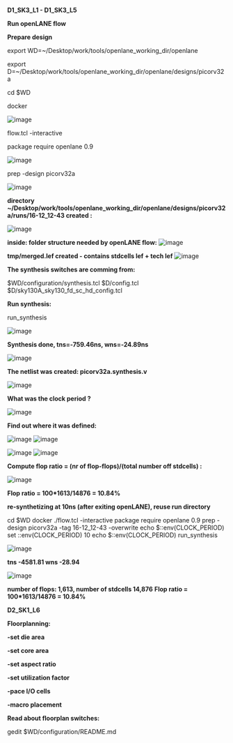 **D1_SK3_L1 - D1_SK3_L5**

**Run openLANE flow**

**Prepare design**

export WD=~/Desktop/work/tools/openlane_working_dir/openlane

export D=~/Desktop/work/tools/openlane_working_dir/openlane/designs/picorv32a

cd $WD

docker

![image](https://github.com/user-attachments/assets/e92a482f-0b48-4469-9e00-94635dd243e3)

flow.tcl -interactive

package require openlane 0.9

![image](https://github.com/user-attachments/assets/ad651f49-75c1-47db-8642-4d565ed2360d)

prep -design picorv32a

![image](https://github.com/user-attachments/assets/3aa5bec3-3973-407d-81d3-5724129053a8)

**directory ~/Desktop/work/tools/openlane_working_dir/openlane/designs/picorv32a/runs/16-12_12-43 created :**

![image](https://github.com/user-attachments/assets/ff2d09f1-fe56-4961-b53f-b26660efd2e4)

**inside: folder structure needed by openLANE flow:**
![image](https://github.com/user-attachments/assets/13da1d7e-eb89-431f-a2c4-67c7cc7531c6)

**tmp/merged.lef created - contains stdcells lef + tech lef**
![image](https://github.com/user-attachments/assets/ff06b1d5-db79-42cf-b493-98f227c2b64e)

**The synthesis switches are comming from:**

$WD/configuration/synthesis.tcl
$D/config.tcl
$D/sky130A_sky130_fd_sc_hd_config.tcl


**Run synthesis:**

run_synthesis

![image](https://github.com/user-attachments/assets/31126b29-5069-4d09-b2be-45e08c3af9fd)

**Synthesis done, tns=-759.46ns, wns=-24.89ns**

![image](https://github.com/user-attachments/assets/6ae0d4d0-5c1d-4cae-8dbb-eeb453492d09)

**The netlist was created: picorv32a.synthesis.v**

![image](https://github.com/user-attachments/assets/af18136e-869a-4ff6-b841-d0d76a17b3de)

**What was the clock period ?**

![image](https://github.com/user-attachments/assets/357a3a55-1d2e-4ba4-abb8-a301cdd2037a)

**Find out where it was defined:**

![image](https://github.com/user-attachments/assets/f15ba0a8-c576-4399-8dc7-81c53b84113d)
![image](https://github.com/user-attachments/assets/e34a43a8-43c3-4413-901c-09c92fc46da2)

![image](https://github.com/user-attachments/assets/47c2c7d5-3b30-4fd0-aade-bbac8281cbb3)
![image](https://github.com/user-attachments/assets/432d4642-621f-4d4c-b37a-2c748fb37dce)

**Compute flop ratio = (nr of flop-flops)/(total number off stdcells) :**

![image](https://github.com/user-attachments/assets/4594ef7e-4a28-4afd-abe5-ab710ef1824b)

**Flop ratio = 100*1613/14876 = 10.84%**

**re-synthetizing at 10ns (after exiting openLANE), reuse run directory**

cd $WD
docker
./flow.tcl -interactive
package require openlane 0.9
prep -design picorv32a -tag 16-12_12-43 -overwrite
echo $::env(CLOCK_PERIOD)
set ::env(CLOCK_PERIOD) 10
echo $::env(CLOCK_PERIOD)
run_synthesis

![image](https://github.com/user-attachments/assets/2486cacc-1e30-4bb6-a4bd-baeea024c32d)

**tns -4581.81 wns -28.94**

![image](https://github.com/user-attachments/assets/b865af40-5b33-43cb-a42a-8485a0f8e9f1)

**number of flops: 1,613, number of stdcells 14,876** 
**Flop ratio = 100*1613/14876 = 10.84%**



**D2_SK1_L6**

**Floorplanning:**

**-set die area**

**-set core area**

**-set aspect ratio**

**-set utilization factor**

**-pace I/O cells**

**-macro placement**



**Read about floorplan switches:**

gedit $WD/configuration/README.md



